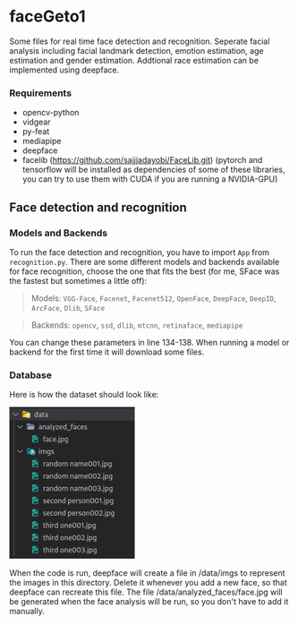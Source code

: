 # faceGeto1
Some files for real time face detection and recognition. Seperate facial analysis including facial landmark detection, emotion estimation, age estimation and gender estimation. Addtional race estimation can be implemented using deepface.

### Requirements
  - opencv-python
  - vidgear
  - py-feat
  - mediapipe
  - deepface
  - facelib (https://github.com/sajjjadayobi/FaceLib.git)
  (pytorch and tensorflow will be installed as dependencies of some of these libraries, you can try to use them with CUDA if you are running a NVIDIA-GPU)

## Face detection and recognition
### Models and Backends
To run the face detection and recognition, you have to import `App` from `recognition.py`. There are some different models and backends available for face recognition, choose the one that fits the best (for me, SFace was the fastest but sometimes a little off):

> Models: `VGG-Face`, `Facenet`, `Facenet512`, `OpenFace`, `DeepFace`, `DeepID`, `ArcFace`, `Dlib`, `SFace`

> Backends: `opencv`, `ssd`, `dlib`, `mtcnn`, `retinaface`, `mediapipe`

You can change these parameters in line 134-138. When running a model or backend for the first time it will download some files.

### Database
Here is how the dataset should look like:

<img src="/example images/dataset.png" alt="Employee data" title="Employee Data title">

When the code is run, deepface will create a file in /data/imgs to represent the images in this directory. Delete it whenever you add a new face, so that deepface can recreate this file.
The file /data/analyzed_faces/face.jpg will be generated when the face analysis will be run, so you don't have to add it manually.
